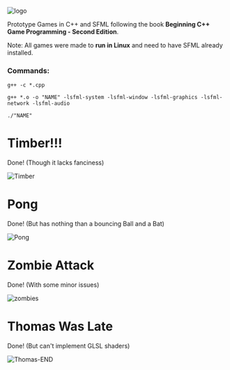 ![logo](https://user-images.githubusercontent.com/42853022/93912700-75f0b200-fcda-11ea-8583-01787aeed884.png)

Prototype Games in C++ and SFML following the book **Beginning C++ Game Programming - Second Edition**.

Note: All games were made to **run in Linux** and need to have SFML already installed.

<h3>Commands:</h3>

```g++ -c *.cpp```

```g++ *.o -o "NAME" -lsfml-system -lsfml-window -lsfml-graphics -lsfml-network -lsfml-audio```

```./"NAME"```

<h1>Timber!!!</h1>
Done! (Though it lacks fanciness)

![Timber](https://user-images.githubusercontent.com/42853022/93775415-c1329400-fbf8-11ea-9389-cf0a46f626ec.png)

<h1>Pong</h1>
Done! (But has nothing than a bouncing Ball and a Bat)

![Pong](https://user-images.githubusercontent.com/42853022/93911516-df6fc100-fcd8-11ea-97e2-c4b03b95a0c6.png)

<h1>Zombie Attack</h1>
Done! (With some minor issues)

![zombies](https://user-images.githubusercontent.com/42853022/94982684-f8674600-0512-11eb-9795-ae83be9cd4df.png)

<h1>Thomas Was Late</h1>
Done! (But can't implement GLSL shaders)

![Thomas-END](https://user-images.githubusercontent.com/42853022/95640076-6494fd00-0a71-11eb-93cf-58a0f0ca6a00.png)
